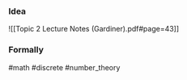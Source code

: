 ### Idea
![[Topic 2 Lecture Notes (Gardiner).pdf#page=43]]
### Formally

#math #discrete #number_theory 



